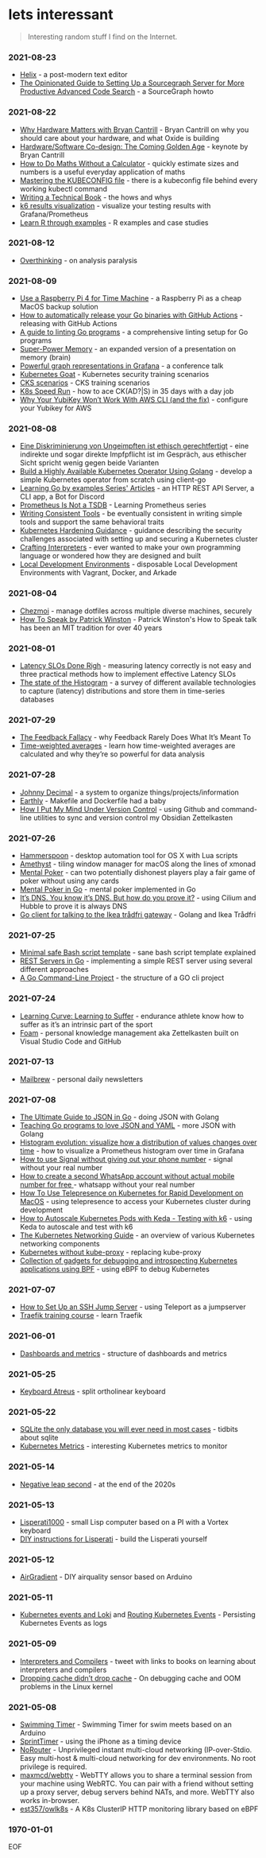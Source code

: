 # Iets interessant

> Interesting random stuff I find on the Internet.

### 2021-08-23
- [Helix](https://helix-editor.com) - a post-modern text editor
- [The Opinionated Guide to Setting Up a Sourcegraph Server for More Productive Advanced Code Search](https://ritza.co/showcase/opinionated-guide-to-setting-up-a-sourcegraph-server-for-more-productive-advanced-code-search.html) - a SourceGraph howto 

### 2021-08-22
- [Why Hardware Matters with Bryan Cantrill](https://www.youtube.com/watch?app=desktop&v=o2GhBig0OWM) - Bryan Cantrill on why you should care about your hardware, and what Oxide is building
- [Hardware/Software Co-design: The Coming Golden Age](https://www.youtube.com/watch?app=desktop&v=nY07zWzhyn4) - keynote by Bryan Cantrill
- [How to Do Maths Without a Calculator](https://www.youtube.com/watch?app=desktop&v=-_-Vg_B3nzM) - quickly estimate sizes and numbers is a useful everyday application of maths
- [Mastering the KUBECONFIG file](https://ahmet.im/blog/mastering-kubeconfig/) - there is a kubeconfig file behind every working kubectl command
- [Writing a Technical Book](https://andregarzia.com/2021/04/writing-a-technical-book.html) - the hows and whys
- [k6 results visualization](https://k6.io/docs/results-visualization/grafana-cloud/) - visualize your testing results with Grafana/Prometheus
- [Learn R through examples](https://gexijin.github.io/learnR/index.html) - R examples and case studies

### 2021-08-12
- [Overthinking](https://kerkour.com/blog/overthinking/) - on analysis paralysis

### 2021-08-09
- [Use a Raspberry Pi 4 for Time Machine](https://saschaeggi.medium.com/use-a-raspberry-pi-4-for-time-machine-works-with-big-sur-1e66a9650789) - a Raspberry Pi as a cheap MacOS backup solution
- [How to automatically release your Go binaries with GitHub Actions](https://web3.coach/golang-github-actions-release-binaries-tutorial) - releasing with GitHub Actions
- [A guide to linting Go programs](https://freshman.tech/linting-golang/) - a comprehensive linting setup for Go programs
- [Super-Power Memory](https://dgryski.medium.com/i-have-a-super-power-memory-50d60fe3900a) - an expanded version of a presentation on memory (brain)
- [Powerful graph representations in Grafana](https://inuits.eu/blog/powerful-graph-representation-grafana/) - a conference talk
- [Kubernetes Goat](https://madhuakula.com/kubernetes-goat/about.html) - Kubernetes security training scenarios
- [CKS scenarios](https://saiyampathak.gumroad.com/l/cksbook) - CKS training scenarios
- [K8s Speed Run](https://apaarshrm39.medium.com/k8s-speed-run-how-i-aced-ck-ad-s-in-35-days-with-a-day-occasionally-night-job-fbf60d2ebe0c) - how to ace CK(AD?|S) in 35 days with a day job
- [Why Your YubiKey Won’t Work With AWS CLI (and the fix)](https://scalesec.com/blog/why-your-yubikey-wont-work-with-aws-cli/) - configure your Yubikey for AWS
 
### 2021-08-08
- [Eine Diskriminierung von Ungeimpften ist ethisch gerechtfertigt](https://www.zeit.de/gesellschaft/2021-07/corona-impfung-pflicht-ethik-massnahmen-grundrechte) - eine indirekte und sogar direkte Impfpflicht ist im Gespräch, aus ethischer Sicht spricht wenig gegen beide Varianten
- [Build a Highly Available Kubernetes Operator Using Golang](https://betterprogramming.pub/building-a-highly-available-kubernetes-operator-using-golang-fe4a44c395c2) - develop a simple Kubernetes operator from scratch using client-go
- [Learning Go by examples Series' Articles](https://dev.to/aurelievache/series/13751) - an HTTP REST API Server, a CLI app, a Bot for Discord
- [Prometheus Is Not a TSDB](https://iximiuz.com/en/posts/prometheus-is-not-a-tsdb/) - Learning Prometheus series
- [Writing Consistent Tools](https://www.netmeister.org/blog/consistent-tools.html) - be eventually consistent in writing simple tools and support the same behavioral traits
- [Kubernetes Hardening Guidance](https://media.defense.gov/2021/Aug/03/2002820425/-1/-1/1/CTR_KUBERNETES%20HARDENING%20GUIDANCE.PDF) - guidance describing the security challenges associated with setting up and securing a Kubernetes cluster
- [Crafting Interpreters](http://craftinginterpreters.com) - ever wanted to make your own programming language or wondered how they are designed and built
- [Local Development Environments](https://iximiuz.com/en/posts/how-to-setup-development-environment/?z=1) - disposable Local Development Environments with Vagrant, Docker, and Arkade

### 2021-08-04
- [Chezmoi](https://www.chezmoi.io) - manage dotfiles across multiple diverse machines, securely
- [How To Speak by Patrick Winston](https://www.youtube.com/watch?v=Unzc731iCUY) - Patrick Winston's How to Speak talk has been an MIT tradition for over 40 years 

### 2021-08-01
- [Latency SLOs Done Righ](https://www.youtube.com/watch?v=ycsc2kCaJxM) - measuring latency correctly is not easy and three practical methods how to implement effective Latency SLOs
- [The state of the Histogram](https://www.youtube.com/watch?v=Z-5PNlv8eK0) - a survey of different available technologies to capture (latency) distributions and store them in time-series databases

### 2021-07-29
- [The Feedback Fallacy](https://hbr.org/2019/03/the-feedback-fallacy) - why Feedback Rarely Does What It’s Meant To
- [Time-weighted averages](https://blog.timescale.com/blog/what-time-weighted-averages-are-and-why-you-should-care/?) - learn how time-weighted averages are calculated and why they’re so powerful for data analysis 

### 2021-07-28
- [Johnny Decimal](https://johnnydecimal.com) - a system to organize things/projects/information 
- [Earthly](https://earthly.dev) - Makefile and Dockerfile had a baby
- [How I Put My Mind Under Version Control](https://medium.com/analytics-vidhya/how-i-put-my-mind-under-version-control-24caea37b8a5) - using Github and command-line utilities to sync and version control my Obsidian Zettelkasten

### 2021-07-26
- [Hammerspoon](http://www.hammerspoon.org/go/) - desktop automation tool for OS X with Lua scripts
- [Amethyst](https://ianyh.com/amethyst/) - tiling window manager for macOS along the lines of xmonad
- [Mental Poker](https://people.csail.mit.edu/rivest/pubs/SRA81.pdf) - can two potentially dishonest players play a fair game of poker without using any cards
- [Mental Poker in Go](https://tpaschalis.github.io/mental-poker/) - mental poker implemented in Go
- [It’s DNS. You know it’s DNS. But how do you prove it?](https://www.isovalent.com/blog/post/its-dns) - using Cilium and Hubble to prove it is always DNS
- [Go client for talking to the Ikea trådfri gateway](https://github.com/eriklupander/tradfri-go) - Golang and Ikea Trådfri

### 2021-07-25
- [Minimal safe Bash script template](https://betterdev.blog/minimal-safe-bash-script-template/?utm_source=123dev&utm_medium=email) - sane bash script template explained
- [REST Servers in Go](https://eli.thegreenplace.net/2021/rest-servers-in-go-part-1-standard-library/) - implementing a simple REST server using several different approaches
- [A Go Command-Line Project](https://bencane.com/2020/12/29/how-to-structure-a-golang-cli-project/) - the structure of a GO cli project

### 2021-07-24
- [Learning Curve: Learning to Suffer](https://backpackinglight.com/learning-curve-learning-to-suffer/) - endurance athlete know how to suffer as it’s an intrinsic part of the sport
- [Foam](https://foambubble.github.io/foam/) - personal knowledge management aka Zettelkasten built on Visual Studio Code and GitHub

### 2021-07-13
- [Mailbrew](https://mailbrew.com) - personal daily newsletters

### 2021-07-08
- [The Ultimate Guide to JSON in Go](https://qvault.io/golang/json-golang/) - doing JSON with Golang
- [Teaching Go programs to love JSON and YAML](https://sharpend.io/blog/teaching-go-programs-to-love-json-and-yaml/) - more JSON with Golang
- [Histogram evolution: visualize how a distribution of values changes over time](https://opstrace.com/blog/grafana-histogram-howto?utm_source=o11y.news&utm_medium=email) - how to visualize a Prometheus histogram over time in Grafana
- [How to use Signal without giving out your phone number](https://theintercept.com/2017/09/28/signal-tutorial-second-phone-number) - signal without your real number
- [How to create a second WhatsApp account without actual mobile number for free ](https://nerdschalk.com/create-whatsapp-account-with-fake-number/) - whatsapp without your real number
- [How To Use Telepresence on Kubernetes for Rapid Development on MacOS](https://www.digitalocean.com/community/tutorials/how-to-use-telepresence-on-kubernetes-for-rapid-development-on-macos) - using telepresence to access your Kubernetes cluster during development
- [How to Autoscale Kubernetes Pods with Keda - Testing with k6](https://dev.to/k6/how-to-autoscale-kubernetes-pods-with-keda-testing-with-k6-4nl9) - using Keda to autoscale and test with k6
- [The Kubernetes Networking Guide](https://k8s.networkop.co.uk) - an overview of various Kubernetes networking components
- [Kubernetes without kube-proxy](https://faun.pub/kubernetes-without-kube-proxy-1c5d25786e18) - replacing kube-proxy
- [Collection of gadgets for debugging and introspecting Kubernetes applications using BPF](https://github.com/kinvolk/inspektor-gadget) - using eBPF to debug Kubernetes  

### 2021-07-07
- [How to Set Up an SSH Jump Server](https://goteleport.com/blog/ssh-jump-server/?utm_source=changelog&utm_medium=newsletter&utm_campaign=changelog-news) - using Teleport as a jumpserver
- [Traefik training course](https://www.thebyte.io/offers/Nj25zWBz/checkout) - learn Traefik

### 2021-06-01
- [Dashboards and metrics](https://dmoldovan.medium.com/monitoring-how-to-build-your-monitoring-dashboards-e11f89918dd1) - structure of dashboards and metrics
### 2021-05-25
- [Keyboard Atreus](https://shop.keyboard.io/products/keyboardio-atreus) - split ortholinear keyboard
### 2021-05-22
- [SQLite the only database you will ever need in most cases](https://unixsheikh.com/articles/sqlite-the-only-database-you-will-ever-need-in-most-cases.html) - tidbits about sqlite
- [Kubernetes Metrics](https://sematext.com/blog/kubernetes-metrics) - interesting Kubernetes metrics to monitor

### 2021-05-14
- [Negative leap second](https://twitter.com/fanf/status/1386838657093586944) - at the end of the 2020s

### 2021-05-13
- [Lisperati1000](https://www.hackster.io/news/the-lisperati1000-is-a-cyberdeck-terminal-dedicated-to-lisp-programming-bb564f2ffcff) - small Lisp computer based on a PI with a Vortex keyboard
- [DIY instructions for Lisperati](https://github.com/drcode/lisperati-1000-diy) - build the Lisperati yourself

### 2021-05-12
- [AirGradient](https://www.airgradient.com/diy/) - DIY airquality sensor based on Arduino

### 2021-05-11
- [Kubernetes events and Loki](https://grafana.com/blog/2019/08/21/how-grafana-labs-effectively-pairs-loki-and-kubernetes-events/) and [Routing Kubernetes Events](https://github.com/heptiolabs/eventrouter) - Persisting Kubernetes Events as logs

### 2021-05-09
- [Interpreters and Compilers](https://twitter.com/ChrisGSeaton/status/1391475489777373186) - tweet with links to books on learning about interpreters and compilers
- [Dropping cache didn’t drop cache](https://blog.twitter.com/engineering/en_us/topics/open-source/2021/dropping-cache-didnt-drop-cache.html) - On debugging cache and OOM problems in the Linux kernel

### 2021-05-08
- [Swimming Timer](http://arduinoideas.blogspot.com/2013/02/swimming-timer.html) - Swimming Timer for swim meets based on an Arduino
- [SprintTimer](https://appmaker.se/home/sprinttimer/) - using the iPhone as a timing device
- [NoRouter](https://norouter.io) - Unprivileged instant multi-cloud networking (IP-over-Stdio. Easy multi-host & multi-cloud networking for dev environments. No root privilege is required.
- [maxmcd/webtty](https://github.com/maxmcd/webtty) - WebTTY allows you to share a terminal session from your machine using WebRTC. You can pair with a friend without setting up a proxy server, debug servers behind NATs, and more. WebTTY also works in-browser.
- [est357/owlk8s](https://github.com/est357/owlk8s) - A K8s ClusterIP HTTP monitoring library based on eBPF

### 1970-01-01

EOF
